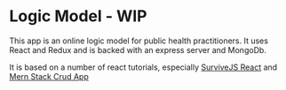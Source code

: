 # Logic Model - WIP

This app is an online logic model for public health practitioners. It uses React and Redux and is backed with an express server and MongoDb.

It is based on a number of react tutorials, especially [SurviveJS React](https://survivejs.com/react/) and [Mern Stack Crud App](https://medium.com/@vipinswarnkar1989/mern-stack-crud-app-using-create-react-app-react-redux-3299059db793)
